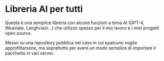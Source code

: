 # Libreria AI per tutti

Questa è una semplice libreria con alcune funzioni a tema AI (GPT-4, Weaviate, Langhciain...) che utilizzo spesso per il mio lavoro e i miei progetti open source.

Messo su una repository pubblica nel caso in cui qualcuno voglia approfittarsene, ma soprattutto per avere un modo semplice di importare il pacchetto in vari server.